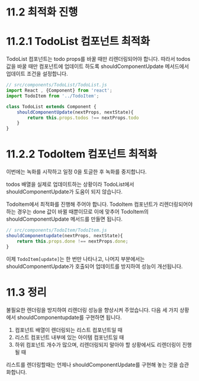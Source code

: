 # 11.2 최적화 진행

# 11.2.1 TodoList 컴포넌트 최적화

TodoList 컴포넌트는 todo props를 바꿀 때만 리렌더링되어야 합니다. 따라서 todos 값을 바꿀 때만 컴포넌트에 업데이트 하도록 shouldComponentUpdate 메서드에서 업데이트 조건을 설정합니다.

```js
// src/components/TodoList/TodoList.js
import React , {Component} from 'react';
import TodoItem from '../TodoItem';

class TodoList extends Component {
    shouldComponentUpdate(nextProps, nextState){
        return this.props.todos !== nextProps.todo
    }
}
```

# 11.2.2 TodoItem 컴포넌트 최적화

이번에는 녹화를 시작하고 일정 0을 토글한 후 녹화를 중지합니다.

todos 배열을 실제로 업데이트하는 상황이라 TodoList에서 shouldComponentUpdate가 도움이 되지 않습니다. 

TodoItem에서 최적화를 진행해 주어야 합니다. TodoItem 컴포넌트가 리렌더링되어야 하는 경우는 done 값이 바뀔 때뿐이므로 이에 맞추어 TodoItem의 shouldComponentUpdate 메서드를 만들면 됩니다.

```js
// src/components/TodoItem/TodoItem.js
shouldComponentupdate(nextProps, nextState){
    return this.props.done !== nextProps.done;
}
```

이제 `TodoItem[update]`는 한 번만 나타나고, 나머지 부분에서는 shouldComponentUpdate가 호출되어 업데이트를 방지하여 성능이 개선됩니다.

# 11.3 정리 

불필요한 렌더링을 방지하여 리렌더링 성능을 향상시켜 주었습니다. 다음 세 가지 상황에서 shouldComponentupdate를 구현하면 됩니다.

1. 컴포넌트 배열이 렌더링되는 리스트 컴포넌트일 때
1. 리스트 컴포넌트 내부에 있는 아이템 컴포넌트일 때 
1. 하위 컴포넌트 개수가 많으며, 리렌더링되지 말아야 할 상황에서도 리렌더링이 진행될 때

리스트를 렌더링할때는 언제나 shouldComponentUpdate를 구현해 놓는 것을 습관화합니다.